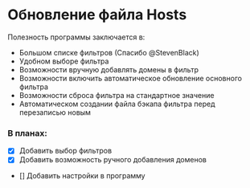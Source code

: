 # Обновление файла Hosts
Полезность программы заключается в:
- Большом списке фильтров (Спасибо @StevenBlack)
- Удобном выборе фильтра 
- Возможности вручную добавлять домены в фильтр
- Возможности включить автоматическое обновление основного фильтра
- Возможности сброса фильтра на стандартное значение
- Автоматическом создании файла бэкапа фильтра перед перезаписью новым

### В планах:
- [x] Добавить выбор фильтров
- [x] Добавить возможность ручного добавления доменов
- [] Добавить настройки в программу
